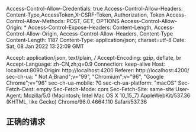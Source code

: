 Access-Control-Allow-Credentials: true
Access-Control-Allow-Headers: Content-Type,AccessToken,X-CSRF-Token, Authorization, Token
Access-Control-Allow-Methods: POST, GET, OPTIONS
Access-Control-Allow-Origin: *
Access-Control-Expose-Headers: Content-Length, Access-Control-Allow-Origin, Access-Control-Allow-Headers, Content-Type
Content-Length: 1187
Content-Type: application/json; charset=utf-8
Date: Sat, 08 Jan 2022 13:22:09 GMT

Accept: application/json, text/plain, */*
Accept-Encoding: gzip, deflate, br
Accept-Language: zh-CN,zh;q=0.9
Connection: keep-alive
Host: localhost:8090
Origin: http://localhost:4200
Referer: http://localhost:4200/
sec-ch-ua: " Not A;Brand";v="99", "Chromium";v="96", "Google Chrome";v="96"
sec-ch-ua-mobile: ?0
sec-ch-ua-platform: "macOS"
Sec-Fetch-Dest: empty
Sec-Fetch-Mode: cors
Sec-Fetch-Site: same-site
User-Agent: Mozilla/5.0 (Macintosh; Intel Mac OS X 10_15_7) AppleWebKit/537.36 (KHTML, like Gecko) Chrome/96.0.4664.110 Safari/537.36

正确的请求
---- 
